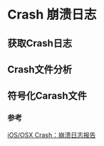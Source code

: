 # Crash 崩溃日志

## 获取Crash日志



## Crash文件分析



## 符号化Carash文件



### 参考

[iOS/OSX Crash：崩溃日志报告](https://zhuanlan.zhihu.com/p/271096997)